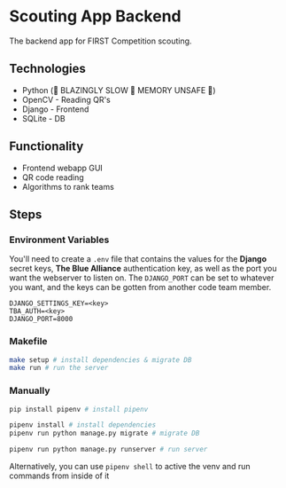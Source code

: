 # Scouting App Backend
The backend app for FIRST Competition scouting.

## Technologies
- Python (🚀 BLAZINGLY SLOW 🚀 MEMORY UNSAFE 🚀)
- OpenCV - Reading QR's
- Django - Frontend
- SQLite - DB

## Functionality
- Frontend webapp GUI
- QR code reading
- Algorithms to rank teams

## Steps

### Environment Variables
You'll need to create a `.env` file that contains the values for the **Django** secret keys, **The Blue Alliance** authentication key, as well as the port you want the webserver to listen on.
The `DJANGO_PORT` can be set to whatever you want, and the keys can be gotten from another code team member.
```
DJANGO_SETTINGS_KEY=<key>
TBA_AUTH=<key>
DJANGO_PORT=8000
```

### Makefile
```bash
make setup # install dependencies & migrate DB
make run # run the server
```

### Manually
```bash
pip install pipenv # install pipenv

pipenv install # install dependencies
pipenv run python manage.py migrate # migrate DB

pipenv run python manage.py runserver # run server
```

Alternatively, you can use `pipenv shell` to active the venv and run commands from inside of it
